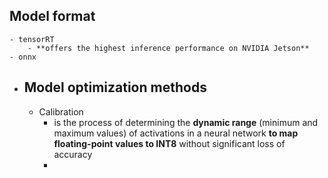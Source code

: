 ## Model format
	- tensorRT
		- **offers the highest inference performance on NVIDIA Jetson**
	- onnx
- ## Model optimization methods
	- Calibration
		- is the process of determining the **dynamic range** (minimum and maximum values) of activations in a neural network **to map floating-point values to INT8** without significant loss of accuracy
		-